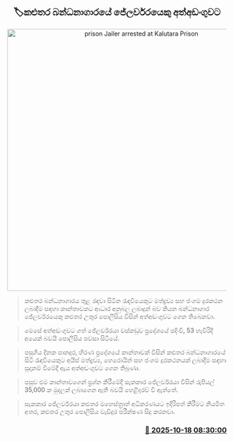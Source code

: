 <p align='center'><b><h2 align='center' title='prison Jailer arrested at Kalutara Prison'>🏷කළුතර බන්ධනාගාරයේ ජේලර්වරයෙකු අත්අඩංගුවට</h2></b></p>
<p align='center'><img src='https://helakuru.sgp1.cdn.digitaloceanspaces.com/esana/images/lib/arrested2[1].jpg' width='600' alt='prison Jailer arrested at Kalutara Prison'></p>

> කළුතර බන්ධනාගාරය තුළ රඳවා සිටින රැඳවියෙකුට මත්ද්‍රව්‍ය සහ ජංගම දුරකථන ලබාදීම සඳහා කාන්තාවකට ආධාර අනුබල ලබාදුන් බව කියන බන්ධනාගාර ජේලර්වරයෙකු කළුතර උතුර පොලීසිය විසින් අත්අඩංගුවට ගෙන තිබෙනවා.

> මෙසේ අත්අඩංගුවට ගත් ‍ජේලර්වරයා වස්කඩුව ප්‍රදේශයේ පදිංචි, 53 හැවිරිදි අයෙක් බවයි පොලීසිය පවසා සිටියේ.

> පසුගිය දිනක පානදුර, හිරණ ප්‍රදේශයේ කාන්තාවක් විසින් කළුතර බන්ධනාගාරයේ සිටි රැඳවියෙකුට අයිස් මත්ද්‍රව්‍ය, හෙරොයින් සහ ජංගම දුරකථනයක් ලබාදීම සඳහා සූදානම් වීමේදී ඇය අත්අඩංගුවට ගෙන තිබුණා.

> පසුව එම කාන්තාවගෙන් ප්‍රශ්න කිරීමේදී සැකකාර ජේලර්වරයා විසින් රුපියල් 35,000 ක මුදලක් ලබාගෙන ඇති බවයි හෙළිදරව් වී ඇත්තේ.

> සැකකාර ජේලර්වරයා කළුතර මහෙස්ත්‍රාත් අධිකරණයට ඉදිරිපත් කිරීමට නියමිත අතර, කළුතර උතුර පොලීසිය වැඩිදුර පරීක්ෂණ සිදු කරනවා.



<h3 align='right'><a href='https://www.helakuru.lk/esana/p/114557/'>📅 2025-10-18 08:30:00</a></h3>
